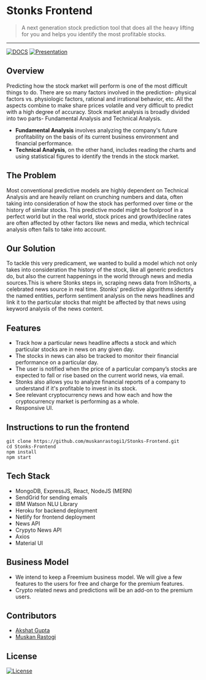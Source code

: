 # Stonks Frontend

> <Subtitle>
> A next generation stock prediction tool that does all the heavy lifting for you and helps you identify the most profitable stocks.

---

[![DOCS](https://img.shields.io/badge/Documentation-see%20docs-blue?style=flat-square&logo=postman)](https://documenter.getpostman.com/view/12931122/TVYJ5GY6) 
[![Presentation](https://img.shields.io/badge/Presentation-open-purple?style=flat-square)](https://github.com/muskanrastogi1/Stonks-Frontend/blob/main/Stonks%20Presentation%20%7C%20Team%20UN.pdf)

## Overview
Predicting how the stock market will perform is one of the most difficult things to do. There are so many factors involved in the prediction- physical factors vs. physiologic factors, rational and irrational behavior, etc. All the aspects combine to make share prices volatile and very difficult to predict with a high degree of accuracy.
Stock market analysis is broadly divided into two parts- Fundamental Analysis and Technical Analysis.
- **Fundamental Analysis** involves analyzing the company's future profitability on the basis of its current business environment and financial performance.
- **Technical Analysis**, on the other hand, includes reading the charts and using statistical figures to identify the trends in the stock market.

## The Problem
Most conventional predictive models are highly dependent on Technical Analysis and are heavily reliant on crunching numbers and data, often taking into consideration of how the stock has performed over time or the history of similar stocks. This predictive model might be foolproof in a perfect world but in the real world, stock prices and growth/decline rates are often affected by other factors like news and media, which technical analysis often fails to take into account.

## Our Solution
To tackle this very predicament, we wanted to build a model which not only takes into consideration the history of the stock, like all generic predictors do, but also the current happenings in the world through news and media sources.This is where Stonks steps in, scraping news data from InShorts, a celebrated news source in real time. Stonks' predictive algorithms identify the named entities, perform sentiment analysis on the news headlines and link it to the particular stocks that might be affected by that news using keyword analysis of the news content.
## Features
- Track how a particular news headline affects a stock and which particular stocks are in news on any given day.
- The stocks in news can also be tracked to monitor their financial performance on a particular day.
- The user is notified when the price of a particular company’s stocks are expected to fall or rise based on the current world news, via email.
- Stonks also allows you to analyze financial reports of a company to understand if it's profitable to invest in its stock.
- See relevant cryptocurrency news and how each and how the cryptocurrency market is performing as a whole.
- Responsive UI.

## Instructions to run the frontend

```
git clone https://github.com/muskanrastogi1/Stonks-Frontend.git
cd Stonks-Frontend
npm install
npm start
```

## Tech Stack

- MongoDB, ExpressJS, React, NodeJS (MERN)
- SendGrid for sending emails
- IBM Watson NLU Library
- Heroku for backend deployment
- Netlify for frontend deployment
- News API
- Crypyto News API
- Axios 
- Material UI

## Business Model
- We intend to keep a Freemium business model. We will give a few features to the users for free and charge for the premium features.
- Crypto related news and predictions will be an add-on to the premium users.

## Contributors

- <a href="https://github.com/akshatvg">Akshat Gupta</a>
- <a href="https://github.com/muskanrastogi1">Muskan Rastogi</a>

## License
[![License](http://img.shields.io/:license-mit-blue.svg?style=flat-square)](http://badges.mit-license.org)
